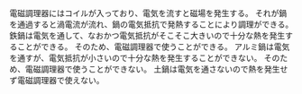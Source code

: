電磁調理器にはコイルが入っており、電気を流すと磁場を発生する。
それが鍋を通過すると渦電流が流れ、鍋の電気抵抗で発熱することにより調理ができる。
鉄鍋は電気を通して、なおかつ電気抵抗がそこそこ大きいので十分な熱を発生することができる。
そのため、電磁調理器で使うことができる。
アルミ鍋は電気を通すが、電気抵抗が小さいので十分な熱を発生することができない。
そのため、電磁調理器で使うことができない。
土鍋は電気を通さないので熱を発生せず電磁調理器で使えない。
